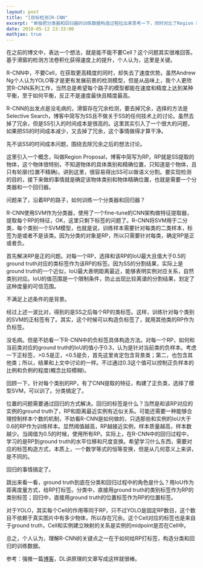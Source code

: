 ```yaml
---
layout: post
title: "[目标检测]R-CNN"
excerpt: "单独把分类器和回归器的训练数据构造过程拉出来思考一下，同时对比了Region Proposal和YOLO中Cell的联系和区别。"
date: 2018-05-12 23:33:00
mathjax: true
---
```


在之前的博文中，表达一个想法，就是能不能不要Cell？这个问题其实很难回答。基于滑窗的检测方法卷积化获得速度上的提升，个人认为，这里是关键。

R-CNN中，不要Cell，在获取更高精度的同时，却失去了速度优势。虽然Andrew Ng个人认为YOLO等才是更有发展前景的检测模型，但是从品味上，我个人更欣赏R-CNN系列工作，当然总是希望每个路子的模型都能在速度和精度上达到某种平衡，至于如何平衡，反正不是速度最快且精度最高。

R-CNN的出发点是没毛病的，滑窗存在冗余检测，要去掉冗余，选择的方法是Selective Search，博客中简写为SS且不做关于SS的任何技术上的讨论。虽然去掉了冗余，但是SS引入的时间成本是很高的。这里其实引入了一个很大的问题，如果把SS的时间成本减少，又去掉了冗余，这个事情做得才算干净。

先不谈SS的时间成本问题，围绕去除冗余之后的想法讨论。

这里引入一个概念，叫做Region Proposal，博客中简写为RP。RP就是SS提取的物体，这个物体很特别，不知道物体的具体类别和精确位置，只知道是个物体，且只有轮廓(位置不精确)。讲到这里，很容易得出SS可以做语义分割。要实现检测的目的，接下来做的事情就是确定该物体类别和物体精确位置，也就是需要一个分类器和一个回归器。

问题来了，沿着RP的路子，如何训练一个分类器和回归器？

R-CNN使用SVM作为分类器，使用了一个fine-tune的CNN架构做特征提取器，提取每个RP的特征，OK，这里只剩下标签的问题了。R-CNN将SVM用于二分类，每个类别一个SVM模型，也就是说，训练样本需要针对每类的二类样本，标签为是或者不是该类。因为分类的对象是RP，所以只需要针对每类，确定RP是正或者负。

首先解决RP是正的问题。对每一个RP，选择和该RP的IoU最大且值大于0.5的ground truth对应的类标签作为该RP的标签。因为SS的分割结果，实际上是ground truth的一个近似，IoU最大表明距离最近，能够表明实例对应关系，自然类别对应。IoU的值范围是一个限制条件，防止出现比较离谱的分割结果，划定了这种度量的可信范围。

不满足上述条件的是背景。

经过上述一波比对，得到的是SS之后每个RP的类标签。这样，训练针对每个类别的SVM的正标签有了。其实，这个时候可以构造负标签了，就用其他类的RP作为负标签。

没毛病。但是不妨看一下R-CNN中的负标签具体构造方法。对每一个RP，如何和当前类对应的ground truth的IoU的值小于0.3，认为是针对当前类的负样本。考虑一下正标签，>0.5是正，<0.5是负，首先这里肯定包含背景类；第二，也包含其他类；所以，结果和上文中讨论的一样。不过通过0.3这个值可以控制正负样本的比例和负例的程度(概念比较模糊)。

回顾一下，针对每个类别的RP，有了CNN提取的特征，构建了正负类，选择了模型SVM，可以训了。分类搞定了。

位置的问题需要通过回归的方式解决。回归的标签是什么？当然是和该RP对应的实例的ground truth了，RP和距离最近实例有近似关系。可能还需要一种能够合理控制样本个数的机制，不妨看R-CNN是如何做的，只选那些和实例的IoU大于0.6的RP作为训练样本。显然阈值越高，RP越接近实例，样本质量越高，样本数越少。当阈值为0.5的时候，使用所有RP。实际上，在R-CNN中的回归过程中，学习的是RP到ground truth的水平位移和尺度变换。希望学习什么东西，需要对应的标签构造方式，本质上，一个数学等式的恒等变换，但是从几何意义上来讲，是不同的。

回归的事情搞定了。

跳出来看一看，ground truth到底在分类和回归过程中的角色是什么？用IoU作为距离度量方式，给RP打标签。分类中，直接用ground truth的类别标签作为RP的类别标签；回归中，直接用ground truth的位置标签作为RP的位置标签。

对于YOLO，其实每个Cell的作用等同于RP，只不过YOLO是固定RP数目，这个数目不依赖于真实图片中有多少物体，所以存在冗余。这个Cell对应的标签也是来自于ground truth，Cell和实例建立映射的关系是实例的midpoint是否在Cell中。

总之，个人认为，理解R-CNN的关键点之一在于如何给RP打标签，构造分类和回归的训练数据。

参考：强推一篇[博客](https://blog.csdn.net/shenxiaolu1984/article/details/51066975)，DL讲原理的文章写成这样就很棒。






















